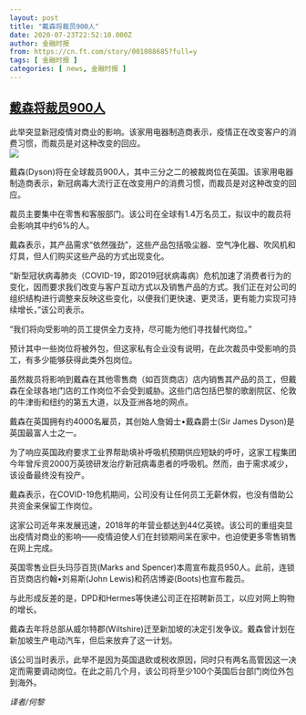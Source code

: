 ```yaml
---
layout: post
title: "戴森将裁员900人"
date: 2020-07-23T22:52:10.000Z
author: 金融时报
from: https://cn.ft.com/story/001088685?full=y
tags: [ 金融时报 ]
categories: [ news, 金融时报 ]
---
```

<!--1595544730000-->
[戴森将裁员900人](https://cn.ft.com/story/001088685?full=y)
------

<div>
<div></div><div class="story-lead">此举突显新冠疫情对商业的影响。该家用电器制造商表示，疫情正在改变客户的消费习惯，而裁员是对这种改变的回应。</div><div class=" story-image image"><img src="https://thumbor.ftacademy.cn/unsafe/1340x754/https://thumbor.ftacademy.cn/unsafe/picture/6/000097906_piclink.jpg"></div><div class="story-body"><div id="story-body-container"><p>戴森(Dyson)将在全球裁员900人，其中三分之二的被裁岗位在英国。该家用电器制造商表示，新冠病毒大流行正在改变用户的消费习惯，而裁员是对这种改变的回应。</p><p>裁员主要集中在零售和客服部门。该公司在全球有1.4万名员工，拟议中的裁员将会影响其中约6%的人。</p><p>戴森表示，其产品需求“依然强劲”，这些产品包括吸尘器、空气净化器、吹风机和灯具，但人们购买这些产品的方式出现变化。</p><p>“新型冠状病毒肺炎（COVID-19，即2019冠状病毒病）危机加速了消费者行为的变化，因而要求我们改变与客户互动方式以及销售产品的方式。我们正在对公司的组织结构进行调整来反映这些变化，以便我们更快速、更灵活，更有能力实现可持续增长，”该公司表示。</p><div  data-o-ads-name="mpu-middle1" class="o-ads in-article-advert" data-o-ads-formats-default="false"  data-o-ads-formats-small="FtcMobileMpu"  data-o-ads-formats-medium="FtcMpu" data-o-ads-formats-large="FtcMpu" data-o-ads-formats-extra="FtcMpu" data-o-ads-targeting="cnpos=middle1;" data-cy='[{"devices":["PC","iPhoneWeb","AndroidWeb","iPhoneApp","AndroidApp"],"pattern":"MPU","position":"Middle1","container":"mpuInStory"}]'></div><p>“我们将向受影响的员工提供全力支持，尽可能为他们寻找替代岗位。”</p><p>预计其中一些岗位将被外包，但这家私有企业没有说明，在此次裁员中受影响的员工，有多少能够获得此类外包岗位。</p><p>虽然裁员将影响到戴森在其他零售商（如百货商店）店内销售其产品的员工，但戴森在全球各地门店的工作岗位不会受到威胁。这些门店包括巴黎的歌剧院区、伦敦的牛津街和纽约的第五大道，以及亚洲各地的网点。</p><p>戴森在英国拥有约4000名雇员，其创始人詹姆士•戴森爵士(Sir James Dyson)是英国最富人士之一。</p><p>为了响应英国政府要求工业界帮助填补呼吸机预期供应短缺的呼吁，这家工程集团今年曾斥资2000万英镑研发治疗新冠病毒患者的呼吸机。然而，由于需求减少，该设备最终没有投产。</p><p>戴森表示，在COVID-19危机期间，公司没有让任何员工无薪休假，也没有借助公共资金来保留工作岗位。</p><div data-o-ads-name="mpu-middle2" class="o-ads in-article-advert" data-o-ads-formats-default="false"  data-o-ads-formats-small="FtcMobileMpu"  data-o-ads-formats-medium="false" data-o-ads-formats-large="false" data-o-ads-formats-extra="false" data-o-ads-targeting="cnpos=middle2;" data-cy='[{"devices":["iPhoneWeb","AndroidWeb","iPhoneApp","AndroidApp"],"pattern":"MPU","position":"Middle2","container":"mpuInStory"}]'></div><p>这家公司近年来发展迅速，2018年的年营业额达到44亿英镑。该公司的重组突显出疫情对商业的影响——疫情迫使人们在封锁期间呆在家中，也迫使更多零售销售在网上完成。</p><p>英国零售业巨头玛莎百货(Marks and Spencer)本周宣布裁员950人。此前，连锁百货商店约翰•刘易斯(John Lewis)和药店博姿(Boots)也宣布裁员。</p><p>与此形成反差的是，DPD和Hermes等快递公司正在招聘新员工，以应对网上购物的增长。</p><p>戴森去年将总部从威尔特郡(Wiltshire)迁至新加坡的决定引发争议。戴森曾计划在新加坡生产电动汽车，但后来放弃了这一计划。</p><p>该公司当时表示，此举不是因为英国退欧或税收原因，同时只有两名高管因这一决定而需要调动岗位。在此之前几个月，该公司将至少100个英国后台部门岗位外包到海外。</p><div data-o-ads-name="mpu-middle3" class="o-ads in-article-advert" data-o-ads-formats-default="false"  data-o-ads-formats-small="FtcMobileMpu"  data-o-ads-formats-medium="false" data-o-ads-formats-large="false" data-o-ads-formats-extra="false" data-o-ads-targeting="cnpos=middle3;" data-cy='[{"devices":["iPhoneWeb","AndroidWeb","iPhoneApp","AndroidApp"],"pattern":"MPU","position":"Middle3","container":"mpuInStory"}]'></div><p><i>译者/何黎</i></p></div><div class="clearfloat"></div></div>
</div>
